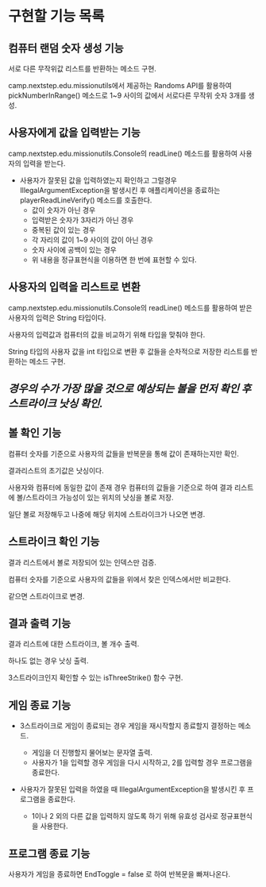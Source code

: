 # 구현할 기능 목록

## 컴퓨터 랜덤 숫자 생성 기능

서로 다른 무작위값 리스트를 반환하는 메소드 구현.

camp.nextstep.edu.missionutils에서 제공하는 Randoms API를 활용하여 pickNumberInRange() 메소드로 1~9 사이의 값에서 서로다른 무작위 숫자 3개를 생성.

## 사용자에게 값을 입력받는 기능

camp.nextstep.edu.missionutils.Console의 readLine() 메소드를 활용하여 사용자의 입력을 받는다.

+ 사용자가 잘못된 값을 입력하였는지 확인하고 그럴경우 IllegalArgumentException을 발생시킨 후 애플리케이션을 종료하는 playerReadLineVerify() 메소드를 호출한다.
    + 값이 숫자가 아닌 경우
    + 입력받은 숫자가 3자리가 아닌 경우
    + 중복된 값이 있는 경우
    + 각 자리의 값이 1~9 사이의 값이 아닌 경우
    + 숫자 사이에 공백이 있는 경우
    + 위 내용을 정규표현식을 이용하면 한 번에 표현할 수 있다.

## 사용자의 입력을 리스트로 변환

camp.nextstep.edu.missionutils.Console의 readLine() 메소드를 활용하여 받은 사용자의 입력은 String 타입이다.

사용자의 입력값과 컴퓨터의 값을 비교하기 위해 타입을 맞춰야 한다.

String 타입의 사용자 값을 int 타입으로 변환 후 값들을 순차적으로 저장한 리스트를 반환하는 메소드 구현.

## ***경우의 수가 가장 많을 것으로 예상되는 볼을 먼저 확인 후 스트라이크 낫싱 확인.***

## 볼 확인 기능

컴퓨터 숫자를 기준으로 사용자의 값들을 반복문을 통해 값이 존재하는지만 확인.

결과리스트의 초기값은 낫싱이다.

사용자와 컴퓨터에 동일한 값이 존재 경우 컴퓨터의 값들을 기준으로 하여 결과 리스트에 볼/스트라이크 가능성이 있는 위치의 낫싱을 볼로 저장.

일단 볼로 저장해두고 나중에 해당 위치에 스트라이크가 나오면 변경.

## 스트라이크 확인 기능

결과 리스트에서 볼로 저장되어 있는 인덱스만 검증.

컴퓨터 숫자를 기준으로 사용자의 값들을 위에서 찾은 인덱스에서만 비교한다.

같으면 스트라이크로 변경.

## 결과 출력 기능

결과 리스트에 대한 스트라이크, 볼 개수 출력.

하나도 없는 경우 낫싱 출력.

3스트라이크인지 확인할 수 있는 isThreeStrike() 함수 구현.

## 게임 종료 기능

+ 3스트라이크로 게임이 종료되는 경우 게임을 재시작할지 종료할지 결정하는 메소드.
    + 게임을 더 진행할지 물어보는 문자열 출력.
    + 사용자가 1을 입력할 경우 게임을 다시 시작하고, 2를 입력할 경우 프로그램을 종료한다.

+ 사용자가 잘못된 입력을 하였을 때 IllegalArgumentException을 발생시킨 후 프로그램을 종료한다.
    + 1이나 2 외의 다른 값을 입력하지 않도록 하기 위해 유효성 검사로 정규표현식을 사용한다.

## 프로그램 종료 기능

사용자가 게임을 종료하면 EndToggle = false 로 하여 반복문을 빠져나온다.